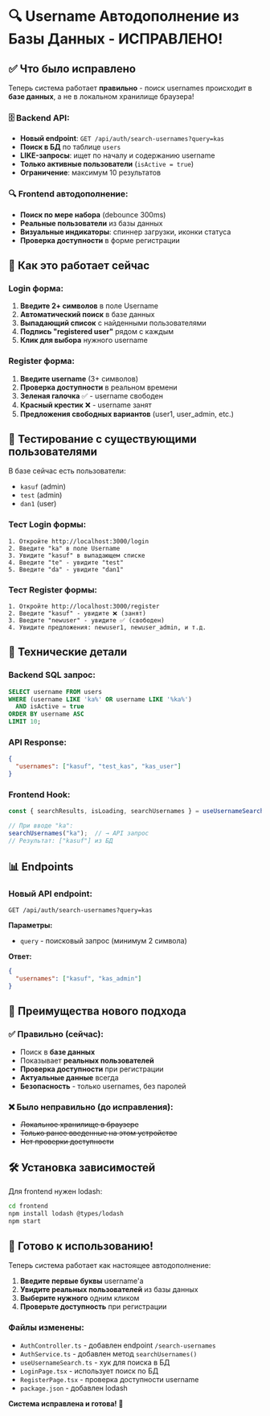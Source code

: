 # 🔍 Username Автодополнение из Базы Данных - ИСПРАВЛЕНО!

## ✅ Что было исправлено

Теперь система работает **правильно** - поиск usernames происходит в **базе данных**, а не в локальном хранилище браузера!

### 🗄️ **Backend API**:
- **Новый endpoint**: `GET /api/auth/search-usernames?query=kas`
- **Поиск в БД** по таблице `users` 
- **LIKE-запросы**: ищет по началу и содержанию username
- **Только активные пользователи** (`isActive = true`)
- **Ограничение**: максимум 10 результатов

### 🔍 **Frontend автодополнение**:
- **Поиск по мере набора** (debounce 300ms)
- **Реальные пользователи** из базы данных
- **Визуальные индикаторы**: спиннер загрузки, иконки статуса
- **Проверка доступности** в форме регистрации

## 🚀 Как это работает сейчас

### Login форма:
1. **Введите 2+ символов** в поле Username
2. **Автоматический поиск** в базе данных  
3. **Выпадающий список** с найденными пользователями
4. **Подпись "registered user"** рядом с каждым
5. **Клик для выбора** нужного username

### Register форма:
1. **Введите username** (3+ символов)
2. **Проверка доступности** в реальном времени
3. **Зеленая галочка** ✅ - username свободен
4. **Красный крестик** ❌ - username занят
5. **Предложения свободных вариантов** (user1, user_admin, etc.)

## 🧪 Тестирование с существующими пользователями

В базе сейчас есть пользователи:
- `kasuf` (admin)
- `test` (admin) 
- `dan1` (user)

### Тест Login формы:
```
1. Откройте http://localhost:3000/login
2. Введите "ka" в поле Username
3. Увидите "kasuf" в выпадающем списке
4. Введите "te" - увидите "test"
5. Введите "da" - увидите "dan1"
```

### Тест Register формы:
```
1. Откройте http://localhost:3000/register  
2. Введите "kasuf" - увидите ❌ (занят)
3. Введите "newuser" - увидите ✅ (свободен)
4. Увидите предложения: newuser1, newuser_admin, и т.д.
```

## 🔧 Технические детали

### Backend SQL запрос:
```sql
SELECT username FROM users 
WHERE (username LIKE 'ka%' OR username LIKE '%ka%') 
  AND isActive = true 
ORDER BY username ASC 
LIMIT 10;
```

### API Response:
```json
{
  "usernames": ["kasuf", "test_kas", "kas_user"]
}
```

### Frontend Hook:
```typescript
const { searchResults, isLoading, searchUsernames } = useUsernameSearch();

// При вводе "ka":
searchUsernames("ka");  // → API запрос
// Результат: ["kasuf"] из БД
```

## 📊 Endpoints

### Новый API endpoint:
```
GET /api/auth/search-usernames?query=kas
```

**Параметры:**
- `query` - поисковый запрос (минимум 2 символа)

**Ответ:**
```json
{
  "usernames": ["kasuf", "kas_admin"]
}
```

## 🎯 Преимущества нового подхода

### ✅ **Правильно** (сейчас):
- Поиск в **базе данных**
- Показывает **реальных пользователей**  
- **Проверка доступности** при регистрации
- **Актуальные данные** всегда
- **Безопасность** - только usernames, без паролей

### ❌ **Было неправильно** (до исправления):
- ~~Локальное хранилище в браузере~~
- ~~Только ранее введенные на этом устройстве~~
- ~~Нет проверки доступности~~

## 🛠️ Установка зависимостей

Для frontend нужен lodash:
```bash
cd frontend
npm install lodash @types/lodash
npm start
```

## 🎉 Готово к использованию!

Теперь система работает как настоящее автодополнение:

1. **Введите первые буквы** username'а
2. **Увидите реальных пользователей** из базы данных  
3. **Выберите нужного** одним кликом
4. **Проверьте доступность** при регистрации

### Файлы изменены:
- `AuthController.ts` - добавлен endpoint `/search-usernames`
- `AuthService.ts` - добавлен метод `searchUsernames()`
- `useUsernameSearch.ts` - хук для поиска в БД
- `LoginPage.tsx` - использует поиск по БД
- `RegisterPage.tsx` - проверка доступности username
- `package.json` - добавлен lodash

**Система исправлена и готова! 🎯**
